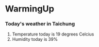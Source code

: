 # WarmingUp

### Today's weather in Taichung

1. Temperature today is 19 degrees Celcius
2. Humidity today is 39%
   
